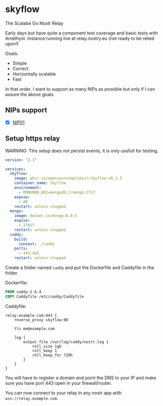 # skyflow
The Scalabe Go Nostr Relay

Early days but have quite a component test coverage and basic tests
with Amethyst. Instance running live at relay.nostry.eu (not ready to be relied upon!)

Goals:

* Simple
* Correct
* Horizontally scalable
* Fast

In that order. I want to support as many NIPs as possible but only if
I can assure the above goals.

## NIPs support

- [x] [NIP01](https://github.com/nostr-protocol/nips/blob/master/01.md)


## Setup https relay

WARNING: This setup does not persist events, it is only usefull for testing.

```yaml
version: "2.1"

services:
  skyflow:
    image: ghcr.io/opensourceoptimist/skyflow:v0.1.5
    container_name: skyflow
    environment:
      - MONGODB_URI=mongodb://mongo:2717
    expose:
      - 80
    restart: unless-stopped
  mongo:
    image: docker.io/mongo:6.0.5
    expose:
      - 27017
    restart: unless-stopped
  caddy:
    build:
      context: ./caddy
    ports:
      - 443:443
    restart: unless-stopped
```

Create a folder named `caddy` and put the Dockerfile and Caddyfile in
the folder.

Dockerfile:
```Dockerfile
FROM caddy:2.6.4
COPY Caddyfile /etc/caddy/Caddyfile
```

Caddyfile:
```
relay.example.com:443 {
    reverse_proxy skyflow:80

    tls me@example.com

    log {
        output file /var/log/caddy/nostr.log {
            roll_size 1gb
            roll_keep 1
            roll_keep_for 720h
        }
    }
}
```

You will have to register a domain and point the DNS to your IP and
make sure you have port 443 open in your firewall/router.

You can now connect to your relay in any nostr app with
`wss://relay.example.com`.
